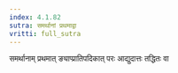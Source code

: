 ```yaml
---
index: 4.1.82
sutra: समर्थानां प्रथमाद्वा
vritti: full_sutra
---
```


समर्थानाम् प्रथमात् ङ्याप्प्रातिपदिकात् परः आद्युदात्तः तद्धितः वा